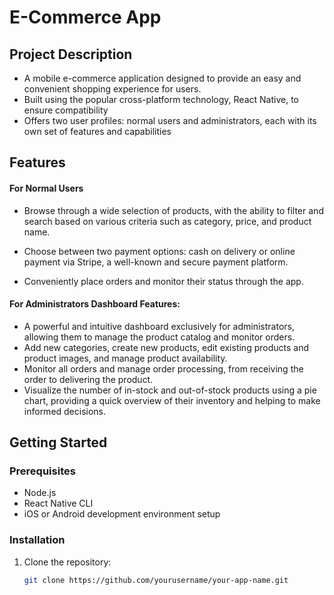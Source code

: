 # E-Commerce App

## Project Description

- A mobile e-commerce application designed to provide an easy and convenient shopping
experience for users.
- Built using the popular cross-platform technology, React Native, to ensure compatibility
- Offers two user profiles: normal users and administrators, each with its own set of
features and capabilities

## Features

#### For Normal Users
- Browse through a wide selection of products, with the ability to filter and search based
on various criteria such as category, price, and product name.

- Choose between two payment options: cash on delivery or online payment via Stripe, a
well-known and secure payment platform.
- Conveniently place orders and monitor their status through the app.


#### For Administrators Dashboard Features:
- A powerful and intuitive dashboard exclusively for administrators, allowing them to
manage the product catalog and monitor orders.
- Add new categories, create new products, edit existing products and product images,
and manage product availability.
- Monitor all orders and manage order processing, from receiving the order to delivering
the product.
- Visualize the number of in-stock and out-of-stock products using a pie chart, providing a
quick overview of their inventory and helping to make informed decisions.


## Getting Started

### Prerequisites

- Node.js
- React Native CLI
- iOS or Android development environment setup

### Installation

1. Clone the repository:
   ```sh
   git clone https://github.com/yourusername/your-app-name.git
